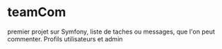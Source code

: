 # teamCom
premier projet sur Symfony, liste de taches ou messages, que l'on peut commenter. Profils utilisateurs et admin
